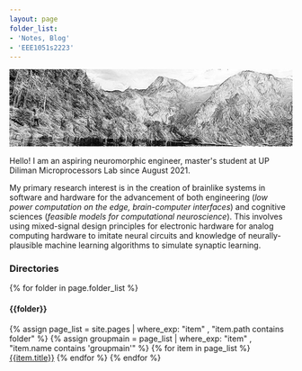 ```yaml
---
layout: page
folder_list: 
- 'Notes, Blog'
- 'EEE1051s2223'
---
```


![](/images/a_2.jpg)

Hello! I am an aspiring neuromorphic engineer, master's student at UP Diliman Microprocessors Lab since August 2021.

My primary research interest is in the creation of brainlike systems in software and hardware for the advancement of both engineering (*low power computation on the edge, brain-computer interfaces*) and cognitive sciences (*feasible models for computational neuroscience*). This involves using mixed-signal design principles for electronic hardware for analog computing hardware to imitate neural circuits and knowledge of neurally-plausible machine learning algorithms to simulate synaptic learning.

### Directories

{% for folder in page.folder_list %} 
#### {{folder}}
{% assign page_list = site.pages | where_exp: "item" , "item.path contains folder" %}
{% assign groupmain = page_list | where_exp: "item" , "item.name contains 'groupmain'" %}
{% for item in page_list %}
<a href="{{item.dir}}">{{item.title}}</a>
{% endfor %}
{% endfor %}
